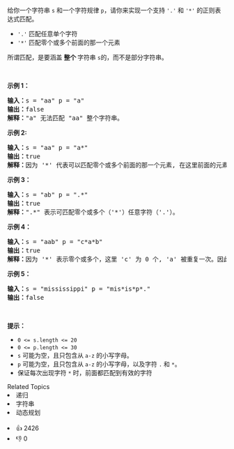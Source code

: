 <p>给你一个字符串 <code>s</code> 和一个字符规律 <code>p</code>，请你来实现一个支持 <code>'.'</code> 和 <code>'*'</code> 的正则表达式匹配。</p>

<ul>
	<li><code>'.'</code> 匹配任意单个字符</li>
	<li><code>'*'</code> 匹配零个或多个前面的那一个元素</li>
</ul>

<p>所谓匹配，是要涵盖 <strong>整个 </strong>字符串 <code>s</code>的，而不是部分字符串。</p>
 

<p><strong>示例 1：</strong></p>

<pre>
<strong>输入：</strong>s = "aa" p = "a"
<strong>输出：</strong>false
<strong>解释：</strong>"a" 无法匹配 "aa" 整个字符串。
</pre>

<p><strong>示例 2:</strong></p>

<pre>
<strong>输入：</strong>s = "aa" p = "a*"
<strong>输出：</strong>true
<strong>解释：</strong>因为 '*' 代表可以匹配零个或多个前面的那一个元素, 在这里前面的元素就是 'a'。因此，字符串 "aa" 可被视为 'a' 重复了一次。
</pre>

<p><strong>示例 3：</strong></p>

<pre>
<strong>输入：</strong>s = "ab" p = ".*"
<strong>输出：</strong>true
<strong>解释：</strong>".*" 表示可匹配零个或多个（'*'）任意字符（'.'）。
</pre>

<p><strong>示例 4：</strong></p>

<pre>
<strong>输入：</strong>s = "aab" p = "c*a*b"
<strong>输出：</strong>true
<strong>解释：</strong>因为 '*' 表示零个或多个，这里 'c' 为 0 个, 'a' 被重复一次。因此可以匹配字符串 "aab"。
</pre>

<p><strong>示例 5：</strong></p>

<pre>
<strong>输入：</strong>s = "mississippi" p = "mis*is*p*."
<strong>输出：</strong>false</pre>

<p> </p>

<p><strong>提示：</strong></p>

<ul>
	<li><code>0 <= s.length <= 20</code></li>
	<li><code>0 <= p.length <= 30</code></li>
	<li><code>s</code> 可能为空，且只包含从 <code>a-z</code> 的小写字母。</li>
	<li><code>p</code> 可能为空，且只包含从 <code>a-z</code> 的小写字母，以及字符 <code>.</code> 和 <code>*</code>。</li>
	<li>保证每次出现字符 <code>*</code> 时，前面都匹配到有效的字符</li>
</ul>
<div><div>Related Topics</div><div><li>递归</li><li>字符串</li><li>动态规划</li></div></div><br><div><li>👍 2426</li><li>👎 0</li></div>